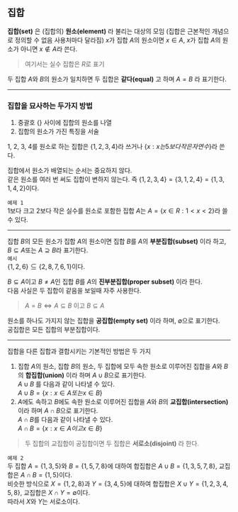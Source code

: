 집합
----
**집합(set)** 은 (집합의) **원소(element)** 라 불리는 대상의 모임 (집합은 근본적인 개념으로 정의할 수 없음 사용처마다 달라짐)
$x$가 집합 $A$의 원소이면 $x \in A$, $x$가 집합 $A$의 원소가 아니면 $x \notin A$라 쓴다.
> 여기서는 실수 집합은 $R$로 표기  

두 집합 $A$와 $B$의 원소가 일치하면 두 집합은 **같다(equal)** 고 하며 $A = B$ 라 표기한다.  
***
### 집합을 묘사하는 두가지 방법  
1. 중괄호 $\left\{\right\}$ 사이에 집합의 원소를 나열
2. 집합의 원소가 가진 특징을 서술

1, 2, 3, 4를 원소로 하는 집합은 $\left\{1, 2, 3, 4 \right\}$라 쓰거나 $\left\{x:x는 5보다 작은 자연수 \right\}$라 쓴다.  

집합에서 원소가 배열되는 순서는 중요하지 않다.  
같은 원소를 여러 번 써도 집합이 변하지 않는다. 즉 $\left\{1, 2, 3, 4 \right\} = \left\{3, 1, 2, 4 \right\} = \left\{1, 3, 1, 4, 2\right\}$이다.  

`예제 1`  
1보다 크고 2보다 작은 실수를 원소로 포함한 집합 $A$는 $A = \left\{x\in R:1 < x < 2 \right\}$라 쓸 수 있다.  
***
집합 $B$의 모든 원소가 집합 $A$의 원소이면 집합 $B$를 $A$의 **부분집합(subset)** 이라 하고,  
$B \subseteq A$또는 $A \supseteq B$라 표기한다.  
`예시`  
$\left\{1, 2, 6 \right\} \subseteq \left\{2, 8, 7, 6, 1 \right\}$이다.  

$B \subseteq A$이고 $B \neq A$인 집합 $B$를 $A$의 **진부분집합(proper subset)** 이라 한다.  
다음 사실은 두 집합이 같음을 보일때 자주 사용한다.
> $A = B \Leftrightarrow A \subseteq B$ 이고 $B \subseteq A$  

원소를 하나도 가지지 않는 집합을 **공집합(empty set)** 이라 하며, $\emptyset$으로 표기한다.  
공집합은 모든 집합의 부분집합이다.  
***
집합을 다른 집합과 결합시키는 기본적인 방법은 두 가지
1. 집합 $A$의 원소, 집합 $B$의 원소, 두 집합에 모두 속한 원소로 이루어진 집합을 $A$와 $B$의 **합집합(union)** 이라 하며 $A \cup B$으로 표기한다.  
   $A \cup B$ 를 다음과 같이 나타낼 수 있다.  
   $A \cup B = \left\{x:x\in A 또는 x \in B\right\}$
2. $A$에도 속하고 $B$에도 속한 원소로 이루어진 집합을 $A$와 $B$의 **교집합(intersection)** 이라 하며 $A \cap B$으로 표기한다.  
   $A \cap B$를 다음과 같이 나타낼 수 있다.  
   $A \cap B = \left\{x:x \in A 이고 x \in B\right\}$
> 두 집합의 교집합이 공집합이면 두 집합은 **서로소(disjoint)** 라 한다.  

`예제 2`  
두 집합 $A = \left\{1, 3, 5\right\}$와 $B = \left\{1, 5, 7, 8\right\}$에 대하여 합집합은 $A \cup B = \left\{1, 3, 5, 7, 8\right\}$, 교집합은 $A \cap B = \left\{1, 5\right\}$이다.  
비슷한 방식으로 $X = \left\{1, 2, 8\right\}$과 $Y = \left\{3, 4, 5\right\}$에 대하여 합집합은 $X \cup Y = \left\{1, 2, 3, 4, 5, 8\right\}$, 교집합은 $X \cap Y = \emptyset$이다.  
따라서 $X$와 $Y$는 서로소이다.